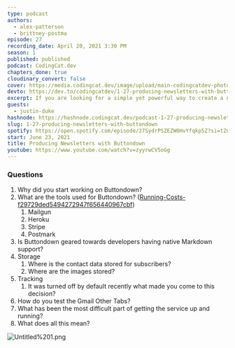 ```yaml
---
type: podcast
authors:
  - alex-patterson
  - brittney-postma
episode: 27
recording_date: April 20, 2021 3:30 PM
season: 1
published: published
podcast: CodingCat.dev
chapters_done: true
cloudinary_convert: false
cover: https://media.codingcat.dev/image/upload/main-codingcatdev-photo/hyopbplzvjnobn4nxe3v.png
devto: https://dev.to/codingcatdev/1-27-producing-newsletters-with-buttondown-554f
excerpt: If you are looking for a simple yet powerful way to create a newsletter checkout Buttondown! We sit down with Justin Duke to talk about how he got started working on this project.
guests:
  - justin-duke
hashnode: https://hashnode.codingcat.dev/podcast-1-27-producing-newsletters-with-buttondown
slug: 1-27-producing-newsletters-with-buttondown
spotify: https://open.spotify.com/episode/27SydrPSZEZW0HvYfqkp5Z?si=tZu0yJrERc2hcTBQUlSCJA
start: June 23, 2021
title: Producing Newsletters with Buttondown
youtube: https://www.youtube.com/watch?v=zyyrwCV5oGg
---
```


### Questions

1. Why did you start working on Buttondown?
2. What are the tools used for Buttondown? ([Running-Costs-f29729ded5494272947f656440967cbf](Running-Costs-f29729ded5494272947f656440967cbf))
   1. Mailgun
   2. Heroku
   3. Stripe
   4. Postmark
3. Is Buttondown geared towards developers having native Markdown support?
4. Storage
   1. Where is the contact data stored for subscribers?
   2. Where are the images stored?
5. Tracking
   1. It was turned off by default recently what made you come to this decision?
6. How do you test the Gmail Other Tabs?
7. What has been the most difficult part of getting the service up and running?
8. What does all this mean?

![Untitled%201.png](Untitled%201.png)
